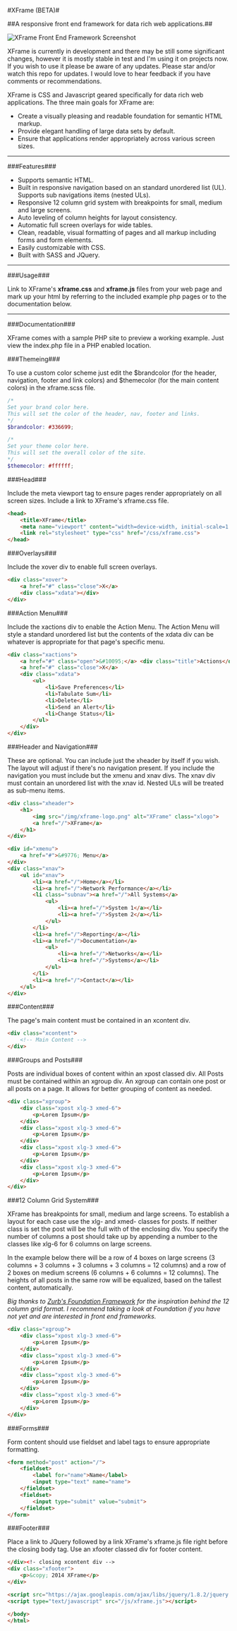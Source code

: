 #XFrame (BETA)#

##A responsive front end framework for data rich web applications.##

![XFrame Front End Framework Screenshot](/img/xframe-colors.jpg?raw=true "XFrame Front End Framework Screenshot")

XFrame is currently in development and there may be still some significant changes, however it is mostly stable in test and I'm using it on projects now. If you wish to use it please be aware of any updates. Please star and/or watch this repo for updates. I would love to hear feedback if you have comments or recommendations.

XFrame is CSS and Javascript geared specifically for data rich web applications. The three main goals for XFrame are: 

- Create a visually pleasing and readable foundation for semantic HTML markup. 
- Provide elegant handling of large data sets by default.
- Ensure that applications render appropriately across various screen sizes.

****

###Features###

- Supports semantic HTML.
-  Built in responsive navigation based on an standard unordered list (UL). Supports sub navigations items (nested ULs).
-  Responsive 12 column grid system with breakpoints for small, medium and large screens.
-  Auto leveling of column heights for layout consistency.
-  Automatic full screen overlays for wide tables.
-  Clean, readable, visual formatting of pages and all markup including forms and form elements.
- Easily customizable with CSS.
- Built with SASS and JQuery.

****

###Usage###

Link to XFrame's **xframe.css** and **xframe.js** files from your web page and mark up your html by referring to the included example php pages or to the documentation below.

****

###Documentation###

XFrame comes with a sample PHP site to preview a working example. Just view the index.php file in a PHP enabled location.

###Themeing###

To use a custom color scheme just edit the $brandcolor (for the header, navigation, footer and link colors) and $themecolor (for the main content colors) in the xframe.scss file.

```scss
/*
Set your brand color here. 
This will set the color of the header, nav, footer and links.
*/
$brandcolor: #336699;

/*
Set your theme color here. 
This will set the overall color of the site.
*/
$themecolor: #ffffff;
```

###Head###

Include the meta viewport tag to ensure pages render appropriately on all screen sizes. Include a link to XFrame's xframe.css file.

```html
<head>
    <title>XFrame</title>
    <meta name="viewport" content="width=device-width, initial-scale=1.0" />
    <link rel="stylesheet" type="css" href="/css/xframe.css">
</head>
```

###Overlays###

Include the xover div to enable full screen overlays.

```html
<div class="xover">
    <a href="#" class="close">X</a>
    <div class="xdata"></div>
</div>
```

###Action Menu###

Include the xactions div to enable the Action Menu. The Action Menu will style a standard unordered list but the contents of the xdata div can be whatever is appropriate for that page's specific menu.

```html
<div class="xactions">
    <a href="#" class="open">&#10095;</a> <div class="title">Actions</div>
    <a href="#" class="close">X</a>
    <div class="xdata">
        <ul>
            <li>Save Preferences</li>
            <li>Tabulate Sum</li>
            <li>Delete</li>
            <li>Send an Alert</li>
            <li>Change Status</li>
        </ul>
    </div>
</div>
```

###Header and Navigation###

These are optional. You can include just the xheader by itself if you wish. The layout will adjust if there's no navigation present. If you include the navigation you must include but the xmenu and xnav divs. The xnav div must contain an unordered list with the xnav id. Nested ULs will be treated as sub-menu items.

```html
<div class="xheader">
    <h1>
        <img src="/img/xframe-logo.png" alt="XFrame" class="xlogo">
        <a href="/">XFrame</a>
    </h1>
</div>

<div id="xmenu">
    <a href="#">&#9776; Menu</a>
</div>
<div class="xnav">
    <ul id="xnav">
        <li><a href="/">Home</a></li>
        <li><a href="/">Network Performance</a></li>
        <li class="subnav"><a href="/">All Systems</a>
            <ul>
                <li><a href="/">System 1</a></li>
                <li><a href="/">System 2</a></li>
            </ul>
        </li>
        <li><a href="/">Reporting</a></li>
        <li><a href="/">Documentation</a>
            <ul>
                <li><a href="/">Networks</a></li>
                <li><a href="/">Systems</a></li>
            </ul>
        </li>
        <li><a href="/">Contact</a></li>
    </ul>
</div>
```

###Content###

The page's main content must be contained in an xcontent div.

```html
<div class="xcontent">
    <!-- Main Content -->
</div>
```

###Groups and Posts###

Posts are individual boxes of content within an xpost classed div. All Posts must be contained within an xgroup div. An xgroup can contain one post or all posts on a page. It allows for better grouping of content as needed.

```html
<div class="xgroup">
    <div class="xpost xlg-3 xmed-6">
        <p>Lorem Ipsum</p>
    </div>
    <div class="xpost xlg-3 xmed-6">
        <p>Lorem Ipsum</p>
    </div>
    <div class="xpost xlg-3 xmed-6">
        <p>Lorem Ipsum</p>
    </div>
    <div class="xpost xlg-3 xmed-6">
        <p>Lorem Ipsum</p>
    </div>
</div>
```

###12 Column Grid System###

XFrame has breakpoints for small, medium and large screens. To establish a layout for each case use the xlg- and xmed- classes for posts. If neither class is set the post will be the full with of the enclosing div. You specify the number of columns a post should take up by appending a number to the classes like xlg-6 for 6 columns on large screens.

In the example below there will be a row of 4 boxes on large screens (3 columns + 3 columns + 3 columns + 3 columns = 12 columns) and a row of 2 boxes on medium screens (6 columns + 6 columns = 12 columns). The heights of all posts in the same row will be equalized, based on the tallest content, automatically.

*Big thanks to [Zurb's Foundation Framework](http://foundation.zurb.com/ "Zurb's Foundation Framework") for the inspiration behind the 12 column grid format. I recommend taking a look at Foundation if you have not yet and are interested in front end frameworks.*

```html
<div class="xgroup">
    <div class="xpost xlg-3 xmed-6">
        <p>Lorem Ipsum</p>
    </div>
    <div class="xpost xlg-3 xmed-6">
        <p>Lorem Ipsum</p>
    </div>
    <div class="xpost xlg-3 xmed-6">
        <p>Lorem Ipsum</p>
    </div>
    <div class="xpost xlg-3 xmed-6">
        <p>Lorem Ipsum</p>
    </div>
</div>
```

###Forms###

Form content should use fieldset and label tags to ensure appropriate formatting.

```html
<form method="post" action="/">
    <fieldset>
        <label for="name">Name</label>
        <input type="text" name="name">
    </fieldset>
    <fieldset>
        <input type="submit" value="submit">
    </fieldset>
</form>
```

###Footer###

Place a link to JQuery followed by a link XFrame's xframe.js file right before the closing body tag. Use an xfooter classed div for footer content.

```html
</div><!- closing xcontent div -->
<div class="xfooter">
    <p>&copy; 2014 XFrame</p>
</div>

<script src="https://ajax.googleapis.com/ajax/libs/jquery/1.8.2/jquery.min.js"></script>
<script type="text/javascript" src="/js/xframe.js"></script>

</body>
</html>
```